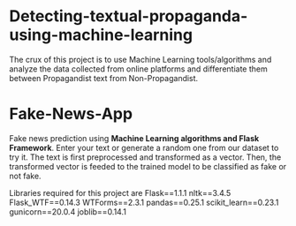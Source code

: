 # Detecting-textual-propaganda-using-machine-learning

The crux of this project is to use Machine Learning tools/algorithms and analyze the data collected from online platforms and differentiate them between Propagandist text from Non-Propagandist.

# Fake-News-App
Fake news prediction using **Machine Learning algorithms and Flask Framework**.
Enter your text or generate a random one from our dataset to try it.
The text is first preprocessed and transformed as a vector. Then, the transformed vector is feeded to the trained model to be classified as fake or not fake.

Libraries required for this project are
  Flask==1.1.1
  nltk==3.4.5
  Flask_WTF==0.14.3
  WTForms==2.3.1
  pandas==0.25.1
  scikit_learn==0.23.1
  gunicorn==20.0.4
  joblib==0.14.1
